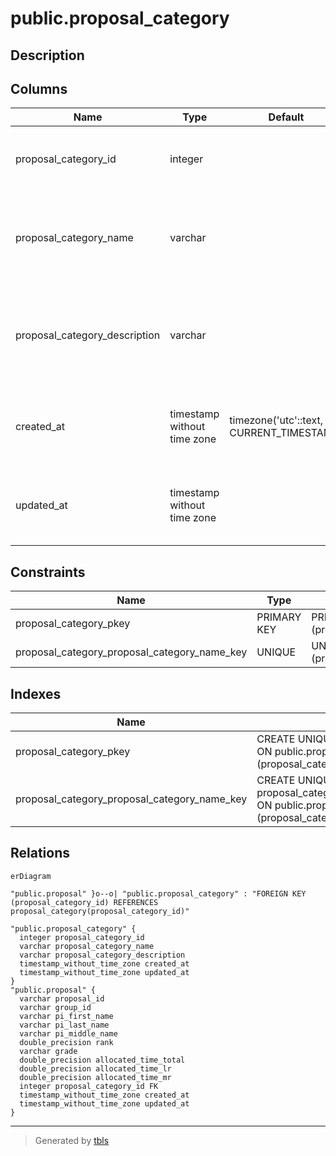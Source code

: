 # public.proposal_category

## Description

## Columns

| Name | Type | Default | Nullable | Children | Parents | Comment |
| ---- | ---- | ------- | -------- | -------- | ------- | ------- |
| proposal_category_id | integer |  | false | [public.proposal](public.proposal.md) |  | Unique identifier of proposal category |
| proposal_category_name | varchar |  | false |  |  | Proposal category name (e.g., Openuse, Keck, Gemini, and UH) |
| proposal_category_description | varchar |  | true |  |  | Proposal category description (e.g., Openuse, Time exchange, etc. |
| created_at | timestamp without time zone | timezone('utc'::text, CURRENT_TIMESTAMP) | true |  |  | The date and time in UTC when the record was created |
| updated_at | timestamp without time zone |  | true |  |  | The date and time in UTC when the record was last updated |

## Constraints

| Name | Type | Definition |
| ---- | ---- | ---------- |
| proposal_category_pkey | PRIMARY KEY | PRIMARY KEY (proposal_category_id) |
| proposal_category_proposal_category_name_key | UNIQUE | UNIQUE (proposal_category_name) |

## Indexes

| Name | Definition |
| ---- | ---------- |
| proposal_category_pkey | CREATE UNIQUE INDEX proposal_category_pkey ON public.proposal_category USING btree (proposal_category_id) |
| proposal_category_proposal_category_name_key | CREATE UNIQUE INDEX proposal_category_proposal_category_name_key ON public.proposal_category USING btree (proposal_category_name) |

## Relations

```mermaid
erDiagram

"public.proposal" }o--o| "public.proposal_category" : "FOREIGN KEY (proposal_category_id) REFERENCES proposal_category(proposal_category_id)"

"public.proposal_category" {
  integer proposal_category_id
  varchar proposal_category_name
  varchar proposal_category_description
  timestamp_without_time_zone created_at
  timestamp_without_time_zone updated_at
}
"public.proposal" {
  varchar proposal_id
  varchar group_id
  varchar pi_first_name
  varchar pi_last_name
  varchar pi_middle_name
  double_precision rank
  varchar grade
  double_precision allocated_time_total
  double_precision allocated_time_lr
  double_precision allocated_time_mr
  integer proposal_category_id FK
  timestamp_without_time_zone created_at
  timestamp_without_time_zone updated_at
}
```

---

> Generated by [tbls](https://github.com/k1LoW/tbls)
